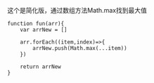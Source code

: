 这个是简化版，通过数组方法Math.max找到最大值

```
function fun(arr){
	var arrNew = []
	
	arr.forEach((item,index)=>{
		arrNew.push(Math.max(...item))
	})
	
	return arrNew
}
```

